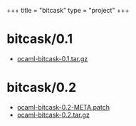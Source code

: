 +++
title = "bitcask"
type = "project"
+++

# bitcask/0.1
* [ocaml-bitcask-0.1.tar.gz](/bitcask/bitcask/0.1/ocaml-bitcask-0.1.tar.gz)

# bitcask/0.2
* [ocaml-bitcask-0.2-META.patch](/bitcask/bitcask/0.2/ocaml-bitcask-0.2-META.patch)
* [ocaml-bitcask-0.2.tar.gz](/bitcask/bitcask/0.2/ocaml-bitcask-0.2.tar.gz)
